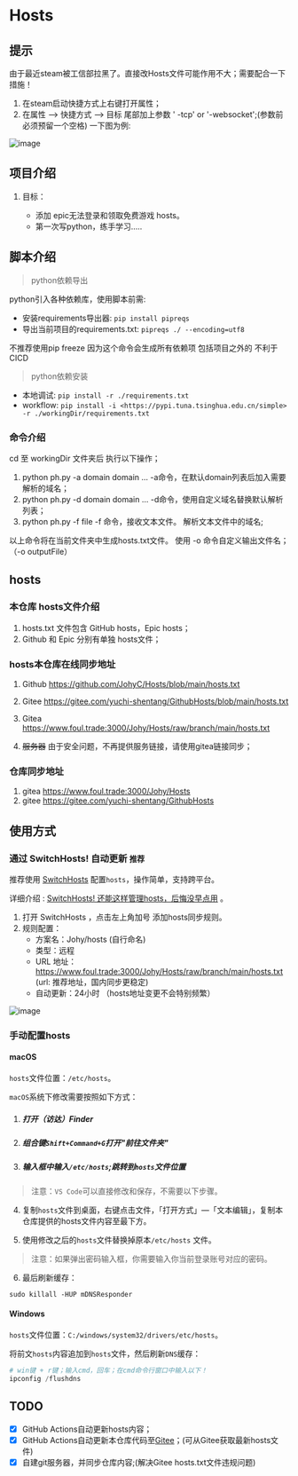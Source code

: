 # Hosts

## 提示

由于最近steam被工信部拉黑了。直接改Hosts文件可能作用不大；需要配合一下措施！

1. 在steam启动快捷方式上右键打开属性；
2. 在属性 --> 快捷方式 --> 目标 尾部加上参数 ' -tcp' or '-websocket';(参数前必须预留一个空格) 一下图为例:

![image](https://user-images.githubusercontent.com/38210128/165656916-1866dd64-a836-48f1-a95a-80dd9f49cb25.png)

## 项目介绍

1. 目标：

   - 添加 epic无法登录和领取免费游戏 hosts。
   - 第一次写python，练手学习.....

## 脚本介绍

> python依赖导出

python引入各种依赖库，使用脚本前需:

- 安装requirements导出器: `pip install pipreqs`
- 导出当前项目的requirements.txt: `pipreqs ./ --encoding=utf8`

不推荐使用pip freeze 因为这个命令会生成所有依赖项 包括项目之外的 不利于CICD

> python依赖安装

- 本地调试: `pip install -r ./requirements.txt`
- workflow: `pip install -i <https://pypi.tuna.tsinghua.edu.cn/simple> -r ./workingDir/requirements.txt`

### 命令介绍

cd 至 workingDir 文件夹后 执行以下操作；

1. python ph.py -a domain domain ...
   -a命令，在默认domain列表后加入需要解析的域名；
2. python ph.py -d domain domain ...
   -d命令，使用自定义域名替换默认解析列表；
3. python ph.py -f file
   -f 命令，接收文本文件。
   解析文本文件中的域名;

以上命令将在当前文件夹中生成hosts.txt文件。
使用 -o 命令自定义输出文件名；（-o outputFile）

## hosts

### 本仓库 hosts文件介绍

1. hosts.txt 文件包含 GitHub hosts，Epic hosts；
2. Github 和 Epic 分别有单独 hosts文件；

### hosts本仓库在线同步地址

1. Github   <https://github.com/JohyC/Hosts/blob/main/hosts.txt>

2. Gitee    <https://gitee.com/yuchi-shentang/GithubHosts/blob/main/hosts.txt>

3. Gitea    <https://www.foul.trade:3000/Johy/Hosts/raw/branch/main/hosts.txt>

4. ~~服务器~~  由于安全问题，不再提供服务链接，请使用gitea链接同步；

### 仓库同步地址

1. gitea <https://www.foul.trade:3000/Johy/Hosts>
2. gitee <https://gitee.com/yuchi-shentang/GithubHosts>

## 使用方式

### 通过 SwitchHosts! 自动更新 `推荐`

推荐使用  [SwitchHosts](https://swh.app/zh/) 配置`hosts`，操作简单，支持跨平台。

详细介绍 :   [SwitchHosts! 还能这样管理hosts，后悔没早点用](https://mp.weixin.qq.com/s/A37XnD3HdcGSWUflj6JujQ) 。

1. 打开  SwitchHosts ，点击左上角加号 添加hosts同步规则。
2. 规则配置：
   - 方案名：Johy/hosts (自行命名)
   - 类型：远程
   - URL 地址：<https://www.foul.trade:3000/Johy/Hosts/raw/branch/main/hosts.txt> (url: 推荐地址，国内同步更稳定)
   - 自动更新：24小时 （hosts地址变更不会特别频繁）

![image](https://user-images.githubusercontent.com/38210128/127502984-7ef25b7c-1901-4164-ab29-e5dbc487e63d.png)

### 手动配置hosts

#### macOS

`hosts`文件位置：`/etc/hosts`。

`macOS`系统下修改需要按照如下方式：

1. ##### 打开（访达）Finder

2. ##### 组合键`Shift+Command+G`打开"前往文件夹"

3. ##### 输入框中输入`/etc/hosts`;跳转到`hosts`文件位置

> 注意：`VS Code`可以直接修改和保存，不需要以下步骤。
> 
4. 复制`hosts`文件到桌面，右键点击文件，「打开方式」—「文本编辑」，复制本仓库提供的hosts文件内容至最下方。 

5. 使用修改之后的`hosts`文件替换掉原本`/etc/hosts` 文件。

> 注意：如果弹出密码输入框，你需要输入你当前登录账号对应的密码。

6. 最后刷新缓存：

```
sudo killall -HUP mDNSResponder
```

#### Windows

`hosts`文件位置：`C:/windows/system32/drivers/etc/hosts`。

将前文`hosts`内容追加到`hosts`文件，然后刷新`DNS`缓存：

```powershell
# win键 + r键；输入cmd，回车；在cmd命令行窗口中输入以下！
ipconfig /flushdns
```

## TODO

- [x] GitHub Actions自动更新hosts内容；
- [x] GitHub Actions自动更新本仓库代码至[Gitee](https://gitee.com/yuchi-shentang/GithubHosts)；(可从Gitee获取最新hosts文件)
- [x] 自建git服务器，并同步仓库内容;(解决Gitee hosts.txt文件违规问题)
